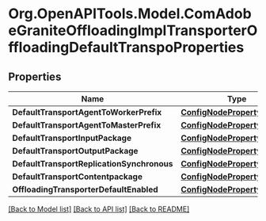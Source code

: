 # Org.OpenAPITools.Model.ComAdobeGraniteOffloadingImplTransporterOffloadingDefaultTranspoProperties
## Properties

Name | Type | Description | Notes
------------ | ------------- | ------------- | -------------
**DefaultTransportAgentToWorkerPrefix** | [**ConfigNodePropertyString**](ConfigNodePropertyString.md) |  | [optional] 
**DefaultTransportAgentToMasterPrefix** | [**ConfigNodePropertyString**](ConfigNodePropertyString.md) |  | [optional] 
**DefaultTransportInputPackage** | [**ConfigNodePropertyString**](ConfigNodePropertyString.md) |  | [optional] 
**DefaultTransportOutputPackage** | [**ConfigNodePropertyString**](ConfigNodePropertyString.md) |  | [optional] 
**DefaultTransportReplicationSynchronous** | [**ConfigNodePropertyBoolean**](ConfigNodePropertyBoolean.md) |  | [optional] 
**DefaultTransportContentpackage** | [**ConfigNodePropertyBoolean**](ConfigNodePropertyBoolean.md) |  | [optional] 
**OffloadingTransporterDefaultEnabled** | [**ConfigNodePropertyBoolean**](ConfigNodePropertyBoolean.md) |  | [optional] 

[[Back to Model list]](../README.md#documentation-for-models) [[Back to API list]](../README.md#documentation-for-api-endpoints) [[Back to README]](../README.md)

